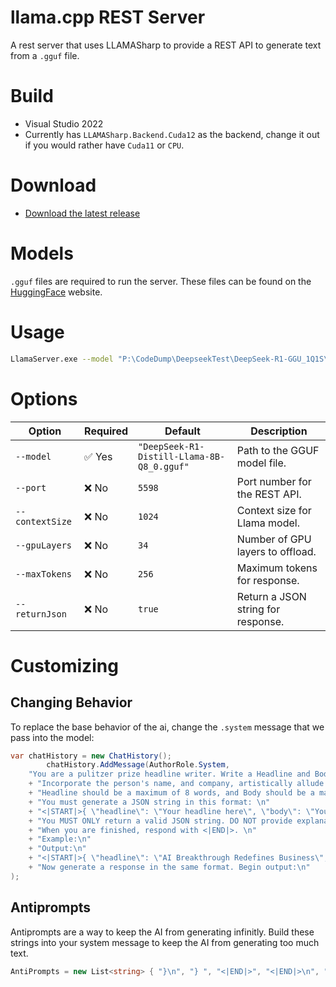 ﻿# llama.cpp REST Server

A rest server that uses LLAMASharp to provide a REST API to generate text from a `.gguf` file.

# Build

- Visual Studio 2022
- Currently has ``LLAMASharp.Backend.Cuda12`` as the backend, change it out if you would rather have `Cuda11` or `CPU`.

# Download

- [Download the latest release](https://github.com/vltmedia/LlamaServer/releases)

# Models

`.gguf` files are required to run the server. These files can be found on the [HuggingFace](https://huggingface.co/models?library=gguf&sort=trending/) website.

# Usage

```bash
LlamaServer.exe --model "P:\CodeDump\DeepseekTest\DeepSeek-R1-GGU_1Q1S\DeepSeek-R1-Distill-Llama-8B-Q8_0.gguf" --port 5598 --contextSize 1024 --gpuLayers 34 --maxTokens 256
```

# Options

| Option            | Required | Default                                      | Description                        |
| ----------------- | -------- | -------------------------------------------- | ---------------------------------- |
| `--model`       | ✅ Yes   | `"DeepSeek-R1-Distill-Llama-8B-Q8_0.gguf"` | Path to the GGUF model file.       |
| `--port`        | ❌ No    | `5598`                                     | Port number for the REST API.      |
| `--contextSize` | ❌ No    | `1024`                                     | Context size for Llama model.      |
| `--gpuLayers`   | ❌ No    | `34`                                       | Number of GPU layers to offload.   |
| `--maxTokens`   | ❌ No    | `256`                                      | Maximum tokens for response.       |
| `--returnJson`  | ❌ No    | `true`                                     | Return a JSON string for response. |

# Customizing

## Changing Behavior

To replace the base behavior of the ai, change the `.system` message that we pass into the model:

```csharp
var chatHistory = new ChatHistory();
        chatHistory.AddMessage(AuthorRole.System,
    "You are a pulitzer prize headline writer. Write a Headline and Body text for a Magazine front-page headline about the person in the data provided. Make the generated JSON string about them and the answers provided. \n"
    + "Incorporate the person's name, and company, artistically allude to the person's title, and answers.  \n"
    + "Headline should be a maximum of 8 words, and Body should be a maximum of 20 words. \n"
    + "You must generate a JSON string in this format: \n"
    + "<|START|>{ \"headline\": \"Your headline here\", \"body\": \"Your body text here\" }<|FINISHED|><|END|>\n"
    + "You MUST ONLY return a valid JSON string. DO NOT provide explanations. DO NOT add extra text. \n"
    + "When you are finished, respond with <|END|>. \n"
    + "Example:\n"
    + "Output:\n"
    + "<|START|>{ \"headline\": \"AI Breakthrough Redefines Business\", \"body\": \"Industry experts say this changes everything.\" }<|FINISHED|><|END|> \n"
    + "Now generate a response in the same format. Begin output:\n"
);
```

## Antiprompts

Antiprompts are a way to keep the AI from generating infinitly. Build these strings into your system message to keep the AI from generating too much text.

```csharp
AntiPrompts = new List<string> { "}\n", "} ", "<|END|>", "<|END|>\n", "<|FINISHED|><|END|>\n" }
```
